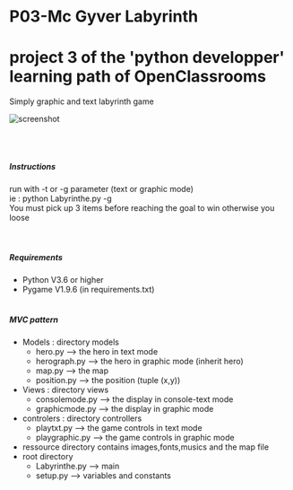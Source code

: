 # P03-Mc Gyver Labyrinth
# project 3 of the 'python developper' learning path of OpenClassrooms

Simply graphic and text labyrinth game 

![screenshot](https://github.com/jmlm74/P3-McGyver/tree/master/ressource/screenshotg.png?raw=true "screenshot")

<br/><br />

##### Instructions
run with -t or -g parameter (text or graphic mode)<br/>
ie : python Labyrinthe.py -g  <br />
You must pick up 3 items before reaching the goal to win otherwise you loose<br />
<br/><br/>

##### Requirements 
* Python V3.6 or higher
* Pygame V1.9.6 (in requirements.txt)
<br/><br/>

##### MVC pattern
- Models : directory models 
  - hero.py --> the hero in text mode
  - herograph.py --> the hero in graphic mode (inherit hero)
  - map.py --> the map
  - position.py --> the position (tuple (x,y))
- Views : directory views
  - consolemode.py --> the display in console-text mode
  - graphicmode.py --> the display in graphic mode
- controlers : directory controllers
  - playtxt.py --> the game controls in text mode
  - playgraphic.py --> the game controls in graphic mode
- ressource directory contains images,fonts,musics and the map file
- root directory
  - Labyrinthe.py --> main
  - setup.py --> variables and constants
